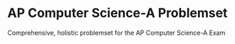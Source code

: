 # AP Computer Science-A Problemset
Comprehensive, holistic problemset for the AP Computer Science-A Exam
